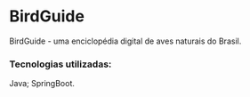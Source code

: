 # BirdGuide 

BirdGuide - uma enciclopédia digital de aves naturais do Brasil.

### Tecnologias utilizadas:

Java; SpringBoot.
